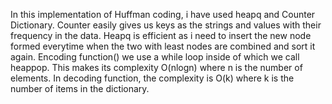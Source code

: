 In this implementation of Huffman coding, i have used heapq and Counter 
    Dictionary. Counter easily gives us keys as the strings and values with their 
    frequency in the data. Heapq is efficient as i need to insert the new node formed 
    everytime when the two with least nodes are combined and sort it again. Encoding function() we use a while loop inside of which we 
    call heappop. This makes its complexity O(nlogn) where n is the number of
    elements. 
    In decoding function, the complexity is O(k) where k is the number of items 
    in the dictionary.
